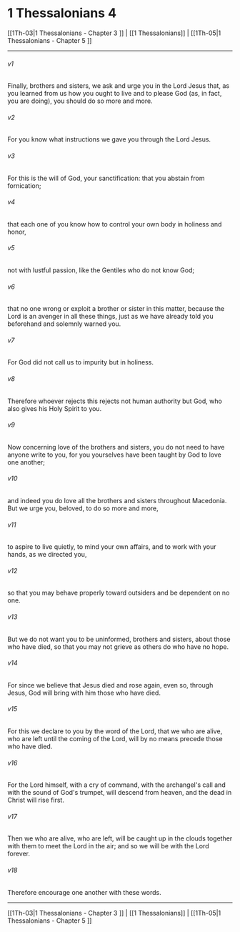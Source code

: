 # 1 Thessalonians 4

[[1Th-03|1 Thessalonians - Chapter 3 ]] | [[1 Thessalonians]] | [[1Th-05|1 Thessalonians - Chapter 5 ]]
***

###### v1
Finally, brothers and sisters, we ask and urge you in the Lord Jesus that, as you learned from us how you ought to live and to please God (as, in fact, you are doing), you should do so more and more.
###### v2
For you know what instructions we gave you through the Lord Jesus.
###### v3
For this is the will of God, your sanctification: that you abstain from fornication;
###### v4
that each one of you know how to control your own body in holiness and honor,
###### v5
not with lustful passion, like the Gentiles who do not know God;
###### v6
that no one wrong or exploit a brother or sister in this matter, because the Lord is an avenger in all these things, just as we have already told you beforehand and solemnly warned you.
###### v7
For God did not call us to impurity but in holiness.
###### v8
Therefore whoever rejects this rejects not human authority but God, who also gives his Holy Spirit to you.
###### v9
Now concerning love of the brothers and sisters, you do not need to have anyone write to you, for you yourselves have been taught by God to love one another;
###### v10
and indeed you do love all the brothers and sisters throughout Macedonia. But we urge you, beloved, to do so more and more,
###### v11
to aspire to live quietly, to mind your own affairs, and to work with your hands, as we directed you,
###### v12
so that you may behave properly toward outsiders and be dependent on no one.
###### v13
But we do not want you to be uninformed, brothers and sisters, about those who have died, so that you may not grieve as others do who have no hope.
###### v14
For since we believe that Jesus died and rose again, even so, through Jesus, God will bring with him those who have died.
###### v15
For this we declare to you by the word of the Lord, that we who are alive, who are left until the coming of the Lord, will by no means precede those who have died.
###### v16
For the Lord himself, with a cry of command, with the archangel's call and with the sound of God's trumpet, will descend from heaven, and the dead in Christ will rise first.
###### v17
Then we who are alive, who are left, will be caught up in the clouds together with them to meet the Lord in the air; and so we will be with the Lord forever.
###### v18
Therefore encourage one another with these words.

***

[[1Th-03|1 Thessalonians - Chapter 3 ]] | [[1 Thessalonians]] | [[1Th-05|1 Thessalonians - Chapter 5 ]]

